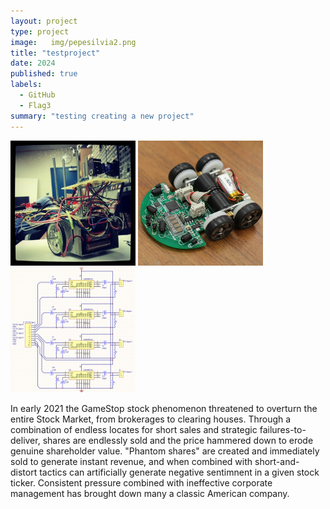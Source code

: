 ```yaml
---
layout: project
type: project
image:   img/pepesilvia2.png 
title: "testproject"
date: 2024
published: true
labels:
  - GitHub
  - Flag3
summary: "testing creating a new project"
---
```


<div class="text-center p-4">
  <img height ="200px" width="200px" src="../img/micromouse/micromouse-robot.png" class="img-thumbnail" >
  <img height ="200px" width="200px" src="../img/micromouse/micromouse-robot-2.jpg" class="img-thumbnail" >
  <img height ="200px" width="200px" src="../img/micromouse/micromouse-circuit.png" class="img-thumbnail" >
</div>


In early 2021 the GameStop stock phenomenon threatened to overturn the entire Stock Market, from brokerages to clearing houses. Through a combination of endless locates for short sales and strategic failures-to-deliver, shares are endlessly sold and the price hammered down to erode genuine shareholder value. "Phantom shares" are created and immediately sold to generate instant revenue, and when combined with short-and-distort tactics can artificially generate negative sentimnent in a given stock ticker. Consistent pressure combined with ineffective corporate management has brought down many a classic American company. 
